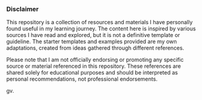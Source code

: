 ### Disclaimer

This repository is a collection of resources and materials I have personally found useful in my learning journey. The content here is inspired by various sources I have read and explored, but it is not a definitive template or guideline. The starter templates and examples provided are my own adaptations, created from ideas gathered through different references.

Please note that I am not officially endorsing or promoting any specific source or material referenced in this repository. These references are shared solely for educational purposes and should be interpreted as personal recommendations, not professional endorsements.

gv.
